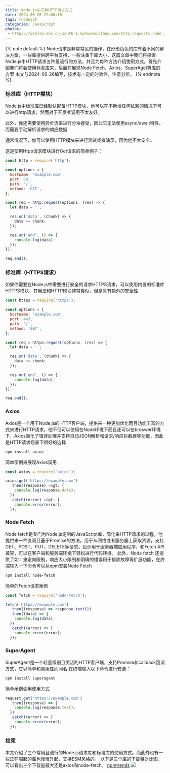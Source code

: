 ```yaml
---
title: Node.js中五种HTTP请求方式
date: 2024-06-26 22:08:18
tags: [nodejs]
categories: JavaScript
photos:
 - https://webfan.obs.cn-south-1.myhuaweicloud.com/http_requests_node_js.png
---
```

{% note default %}
Node请求是非常常见的操作，在形形色色的库有着不同的解决方案，一些库提供跨平台支持，一些注重于库大小，这篇文章中我们将探索Node.js中HTTP请求五种最流行的方法，并且为每种方法介绍使用方式。首先介绍我们将会使用标准库来，后面在展现Node Fetch、Axios、SuperAget等库的方案
本文与2024-06-26编写，技术有一定的时效性，注意分辨。
{% endnote %}

### 标准库（HTTP模块）
Node.js中标准库已经默认配备HTTP模块，他可以在不新增任何依赖的情况下可以进行http请求，然而对于开发者调用不太友好。

此外，你还需要使用异步流来进行分块接受，因此它无法使用async/await特性。而需要手动解析请求的响应数据

通常情况下，你可以使用HTTP模块来进行测试或者演示，因为他不太安全。

这是使用Htpp请求模块进行Get请求的简单例子：
<!-- more -->
```javascript
const http = require('http');

const options = {
  hostname: 'example.com',
  port: 80,
  path: '/',
  method: 'GET',
};

const req = http.request(options, (res) => {
  let data = '';

  res.on('data', (chunk) => {
    data += chunk;
  });

  res.on('end', () => {
    console.log(data);
  });
});

req.end();
```
### 标准库（HTTPS请求）
如果你需要在Node.js中需要进行安全的请求HTTPS请求，可以使用内置的标准库HTTPS模块，其用法和HTTP模块非常类似，但是具有额外的安全性
```javascript
const https = require('https');

const options = {
  hostname: 'example.com',
  port: 443,
  path: '/',
  method: 'GET',
};

const req = https.request(options, (res) => {
  let data = '';

  res.on('data', (chunk) => {
    data += chunk;
  });

  res.on('end', () => {
    console.log(data);
  });
});

req.end();
```
### Axios

Axios是一个用于Node.js的HTTP客户端，提供来一种更加优化而且功能丰富的方式来进行HTTP请求。他不但可以使用在Node环境下而且还可以在broswer环境下，Axios简化了错误处理并支持自动JSON解析和请求/响应拦截器等功能，因此是HTTP请求场景下很好的选择
```bash
npm install axios
```
简单示例来展现Axios调用
```javascript
const axios = require('axios');

axios.get('https://example.com')
  .then((response) =&gt; {
    console.log(response.data);
  })
  .catch((error) =&gt; {
    console.error(error);
  });
```

### Node Fetch

Node fetch是专门为Node.js定制的JavaScript库，简化来HTTP请求的过程，他提供来一种直观且基于Promise的方法，用于从网络或者服务器上获取资源，支持GET、POST、PUT、DELETE等请求。设计用于服务器端应用程序，和Fetch API兼容，可以在客户端和服务端环境下轻松进行代码转换。
此外，Node fetch 还提供了如：重定向限制，响应大小限制和明确的错误用于排除故障等扩展功能，在终端输入一下命令可以从npm安装Node Fetch

```bash
npm install node-fetch
```
简单的Fetch请求案例
```JavaScript
const fetch = require('node-fetch');

fetch('https://example.com')
  .then((response) => response.text())
  .then((data) => {
    console.log(data);
  })
  .catch((error) => {
    console.error(error);
  });
```
### SuperAgent
SuperAgent是一个轻量级别且灵活的HTTP客户端，支持Promise和callback回调方式，它以简单和易用性而闻名
在终端输入以下命令进行安装：
```bash
npm install superagent
```
简单示例调用使用方式
```javascript
request.get('https://example.com')
  .then((response) => {
    console.log(response.text);
  })
  .catch((error) => {
    console.error(error);
  });
```
### 结束
本文介绍了三个常用且流行的Node.js请求库和标准库的使用方式。而此外也有一些正在崛起的库也慢慢升起，支持ESM风格的。
以下是三个库的下载量对比图，可以看出三个下载量最大还是axios和node-fetch。
[npmtrends](https://npmtrends.com/axios-vs-node-fetch-vs-superagent)
![](https://webfan.obs.cn-south-1.myhuaweicloud.com/20240626223409.png)